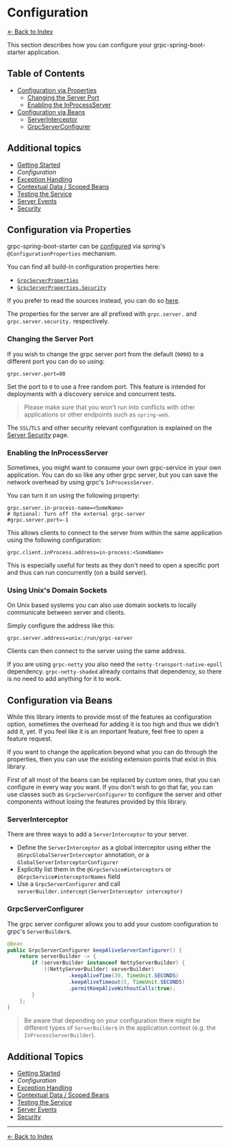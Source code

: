 # Configuration

[<- Back to Index](../index.md)

This section describes how you can configure your grpc-spring-boot-starter application.

## Table of Contents <!-- omit in toc -->

- [Configuration via Properties](#configuration-via-properties)
  - [Changing the Server Port](#changing-the-server-port)
  - [Enabling the InProcessServer](#enabling-the-inprocessserver)
- [Configuration via Beans](#configuration-via-beans)
  - [ServerInterceptor](#serverinterceptor)
  - [GrpcServerConfigurer](#grpcserverconfigurer)

## Additional topics <!-- omit in toc -->

- [Getting Started](getting-started.md)
- *Configuration*
- [Exception Handling](exception-handling.md)
- [Contextual Data / Scoped Beans](contextual-data.md)
- [Testing the Service](testing.md)
- [Server Events](events.md)
- [Security](security.md)

## Configuration via Properties

grpc-spring-boot-starter can be
[configured](https://docs.spring.io/spring-boot/docs/current/reference/html/boot-features-external-config.html) via
spring's `@ConfigurationProperties` mechanism.

You can find all build-in configuration properties here:

- [`GrpcServerProperties`](https://javadoc.io/page/net.devh/grpc-server-spring-boot-autoconfigure/latest/net/devh/boot/grpc/server/config/GrpcServerProperties.html)
- [`GrpcServerProperties.Security`](https://javadoc.io/page/net.devh/grpc-server-spring-boot-autoconfigure/latest/net/devh/boot/grpc/server/config/GrpcServerProperties.Security.html)

If you prefer to read the sources instead, you can do so
[here](https://github.com/grpc-ecosystem/grpc-spring/blob/master/grpc-server-spring-boot-autoconfigure/src/main/java/net/devh/boot/grpc/server/config/GrpcServerProperties.java#L50).

The properties for the server are all prefixed with `grpc.server.` and `grpc.server.security.` respectively.

### Changing the Server Port

If you wish to change the grpc server port from the default (`9090`) to a different port you can do so
using:

````properties
grpc.server.port=80
````

Set the port to `0` to use a free random port. This feature is intended for deployments with a discovery service and
concurrent tests.

> Please make sure that you won't run into conflicts with other applications or other endpoints such as `spring-web`.

The `SSL`/`TLS` and other security relevant configuration is explained on the [Server Security](security.md) page.

### Enabling the InProcessServer

Sometimes, you might want to consume your own grpc-service in your own application. You can do so like any other grpc server, but you can save the network overhead by using grpc's `InProcessServer`.

You can turn it on using the following property:

````properties
grpc.server.in-process-name=<SomeName>
# Optional: Turn off the external grpc-server
#grpc.server.port=-1
````

This allows clients to connect to the server from within the same application using the following configuration:

````properties
grpc.client.inProcess.address=in-process:<SomeName>
````

This is especially useful for tests as they don't need to open a specific port and thus can run concurrently (on a build
server).

### Using Unix's Domain Sockets

On Unix based systems you can also use domain sockets to locally communicate between server and clients.

Simply configure the address like this:

````properties
grpc.server.address=unix:/run/grpc-server
````

Clients can then connect to the server using the same address.

If you are using `grpc-netty` you also need the `netty-transport-native-epoll` dependency.
`grpc-netty-shaded` already contains that dependency, so there is no need to add anything for it to work.

## Configuration via Beans

While this library intents to provide most of the features as configuration option, sometimes the overhead for adding it
is too high and thus we didn't add it, yet. If you feel like it is an important feature, feel free to open a feature
request.

If you want to change the application beyond what you can do through the properties, then you can use the existing
extension points that exist in this library.

First of all most of the beans can be replaced by custom ones, that you can configure in every way you want.
If you don't wish to go that far, you can use classes such as `GrpcServerConfigurer` to configure the server and other
components without losing the features provided by this library.

### ServerInterceptor

There are three ways to add a `ServerInterceptor` to your server.

- Define the `ServerInterceptor` as a global interceptor using either the `@GrpcGlobalServerInterceptor` annotation,
  or a `GlobalServerInterceptorConfigurer`
- Explicitly list them in the `@GrpcService#interceptors` or `@GrpcService#interceptorNames` field
- Use a `GrpcServerConfigurer` and call `serverBuilder.intercept(ServerInterceptor interceptor)`

### GrpcServerConfigurer

The grpc server configurer allows you to add your custom configuration to grpc's `ServerBuilder`s.

````java
@Bean
public GrpcServerConfigurer keepAliveServerConfigurer() {
    return serverBuilder -> {
        if (serverBuilder instanceof NettyServerBuilder) {
            ((NettyServerBuilder) serverBuilder)
                    .keepAliveTime(30, TimeUnit.SECONDS)
                    .keepAliveTimeout(5, TimeUnit.SECONDS)
                    .permitKeepAliveWithoutCalls(true);
        }
    };
}
````

> Be aware that depending on your configuration there might be different types of `ServerBuilder`s in the application
> context (e.g. the `InProcessServerBuilder`).

## Additional Topics <!-- omit in toc -->

- [Getting Started](getting-started.md)
- *Configuration*
- [Exception Handling](exception-handling.md)
- [Contextual Data / Scoped Beans](contextual-data.md)
- [Testing the Service](testing.md)
- [Server Events](events.md)
- [Security](security.md)

----------

[<- Back to Index](../index.md)
